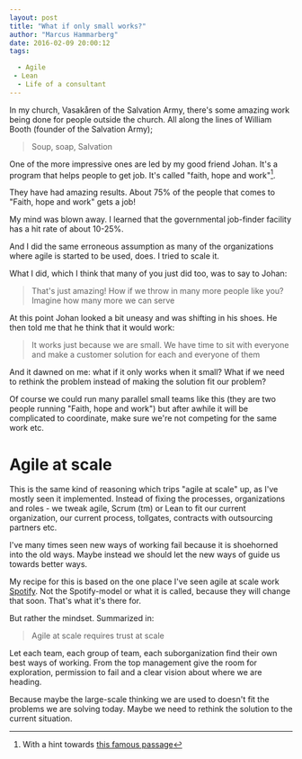 ```yaml
---
layout: post
title: "What if only small works?"
author: "Marcus Hammarberg"
date: 2016-02-09 20:00:12
tags:

  - Agile
 - Lean
  - Life of a consultant
---
```


In my church, Vasakåren of the Salvation Army, there's some amazing work being done for people outside the church. All along the lines of William Booth (founder of the Salvation Army);

<blockquote>Soup, soap, Salvation</blockquote>

One of the more impressive ones are led by my good friend Johan. It's a program that helps people to get job. It's called "faith, hope and work"[^1].

They have had amazing results. About 75% of the people that comes to "Faith, hope and work" gets a job!

My mind was blown away. I learned that the governmental job-finder facility has a hit rate of about 10-25%.

And I did the same erroneous assumption as many of the organizations where agile is started to be used, does. I tried to scale it.

<!-- excerpt-end -->
What I did, which I think that many of you just did too, was to say to Johan:

<blockquote>That's just amazing! How if we throw in many more people like you? Imagine how many more we can serve</blockquote>

At this point Johan looked a bit uneasy and was shifting in his shoes. He then told me that he think that it would work:

<blockquote>It works just because we are small. We have time to sit with everyone and make a customer solution for each and everyone of them</blockquote>

And it dawned on me: what if it only works when it small? What if we need to rethink the problem instead of making the solution fit our problem?

Of course we could run many parallel small teams like this (they are two people running "Faith, hope and work") but after awhile it will be complicated to coordinate, make sure we're not competing for the same work etc.

# Agile at scale
This is the same kind of reasoning which trips "agile at scale" up, as I've mostly seen it implemented. Instead of fixing the processes, organizations and roles - we tweak agile, Scrum (tm) or Lean to fit our current organization, our current process, tollgates, contracts with outsourcing partners etc.

I've many times seen new ways of working fail because it is shoehorned into the old ways. Maybe instead we should let the new ways of guide us towards better ways.

My recipe for this is based on the one place I've seen agile at scale work [Spotify](http://www.spotify.com). Not the Spotify-model or what it is called, because they will change that soon. That's what it's there for.

But rather the mindset. Summarized in:

<blockquote>Agile at scale requires trust at scale</blockquote>

Let each team, each group of team, each suborganization find their own best ways of working. From the top management give the room for exploration, permission to fail and a clear vision about where we are heading.

Because maybe the large-scale thinking we are used to doesn't fit the problems we are solving today. Maybe we need to rethink the solution to the current situation.

[^1]: With a hint towards [this famous passage](https://www.biblegateway.com/passage/?search=1+Corinthians+13)
